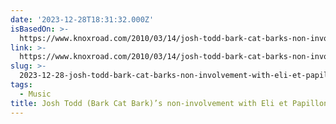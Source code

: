 ```yaml
---
date: '2023-12-28T18:31:32.000Z'
isBasedOn: >-
  https://www.knoxroad.com/2010/03/14/josh-todd-bark-cat-barks-non-involvement-with-eli-et-papillons-original-song-coffre-fort/
link: >-
  https://www.knoxroad.com/2010/03/14/josh-todd-bark-cat-barks-non-involvement-with-eli-et-papillons-original-song-coffre-fort/
slug: >-
  2023-12-28-josh-todd-bark-cat-barks-non-involvement-with-eli-et-papillons-original
tags:
  - Music
title: Josh Todd (Bark Cat Bark)’s non-involvement with Eli et Papillon’s original
---
```


